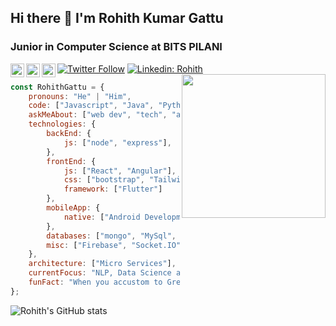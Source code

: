 ## Hi there 👋 I'm Rohith Kumar Gattu
### Junior in Computer Science at BITS PILANI
[![Twitter Follow](https://img.shields.io/twitter/follow/GattuRohithKum2?label=Follow)](https://twitter.com/intent/follow?screen_name=GattuRohithKum2)
[![Linkedin: Rohith](https://img.shields.io/badge/-Rohith-blue?style=flat-square&logo=Linkedin&logoColor=white&link=https://www.linkedin.com/in/gattu-rohith-kumar-102965192/)](https://www.linkedin.com/in/gattu-rohith-kumar-102965192/)
[<img align="left" alt="Rohith Kumar Gattu | G Mail" width=22px target="_blank" src="https://www.vectorlogo.zone/logos/gmail/gmail-icon.svg">](mailto:rohithkumargattu979@gmail.com)
[<img align="left" alt="Rohith Kumar Gattu | Instagram" width=22px target="_blank" src="https://www.vectorlogo.zone/logos/instagram/instagram-icon.svg">](https://www.instagram.com/rohith_kumar_gattu/)
[<img align="left" alt="saiankit | Facebook" width=22px src="https://www.vectorlogo.zone/logos/facebook/facebook-icon.svg">](https://www.facebook.com/gattu.sunny.1/)
<img align='right' src="https://media.giphy.com/media/M9gbBd9nbDrOTu1Mqx/giphy.gif" width="230">

<!--
**Rohithkumargattu979/Rohithkumargattu979** is a ✨ _special_ ✨ repository because its `README.md` (this file) appears on your GitHub profile.

Here are some ideas to get you started:

- 🔭 I’m currently working on ...
- 🌱 I’m currently learning ...
- 👯 I’m looking to collaborate on ...
- 🤔 I’m looking for help with ...
- 💬 Ask me about ...
- 📫 How to reach me: ...
- 😄 Pronouns: ...
- ⚡ Fun fact: ...
-->
```javascript
const RohithGattu = {
    pronouns: "He" | "Him",
    code: ["Javascript", "Java", "Python", "Kotlin", "Dart", "C", "C++"],
    askMeAbout: ["web dev", "tech", "app dev", "SDLC"],
    technologies: {
        backEnd: {
            js: ["node", "express"],
        },
        frontEnd: {
            js: ["React", "Angular"],
            css: ["bootstrap", "Tailwind"],
            framework: ["Flutter"]
        },
        mobileApp: {
            native: ["Android Development", "Flutter Development", ".NET/Xamarin Development"]
        },
        databases: ["mongo", "MySql", "sqlite"],
        misc: ["Firebase", "Socket.IO", "selenium", "mongoDB"]
    },
    architecture: ["Micro Services"],
    currentFocus: "NLP, Data Science and its Applications, Deep Learning",
    funFact: "When you accustom to Greedy, it's heavy to appreciate DFS - RohithGattu"
};
```
![Rohith's GitHub stats](https://github-readme-stats.vercel.app/api?username=Rohithkumargattu979&show_icons=true&theme=tokyonight)
